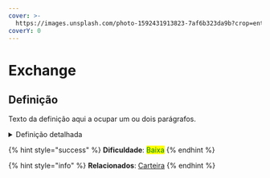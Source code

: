 ```yaml
---
cover: >-
  https://images.unsplash.com/photo-1592431913823-7af6b323da9b?crop=entropy&cs=srgb&fm=jpg&ixid=MnwxOTcwMjR8MHwxfHNlYXJjaHwyfHx3b3JkfGVufDB8fHx8MTY0NTYxNjM5Nw&ixlib=rb-1.2.1&q=85
coverY: 0
---
```


# Exchange

## Definição

Texto da definição aqui a ocupar um ou dois parágrafos.

<details>

<summary>Definição detalhada</summary>

Texto com uma definição mais detalhada aqui, com vários parágrafos.

Pode conter tabelas, imagens, links.

</details>

{% hint style="success" %}
**Dificuldade**: <mark style="color:green;">Baixa</mark>
{% endhint %}

{% hint style="info" %}
**Relacionados**: [Carteira](carteira.md)
{% endhint %}
